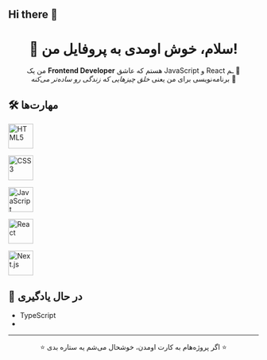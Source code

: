 ## Hi there 👋

<!--
**Mhammad-web-dev/Mhammad-web-dev** is a ✨ _special_ ✨ repository because its `README.md` (this file) appears on your GitHub profile.

Here are some ideas to get you started:<!-- پروفایل README زیبا برای GitHub -->

<h1 align="center">👋 سلام، خوش اومدی به پروفایل من!</h1>

<p align="center">
من یک <b>Frontend Developer</b> هستم که عاشق JavaScript و React ـم 🚀<br/>
برنامه‌نویسی برای من یعنی <i>خلق چیزهایی که زندگی رو ساده‌تر می‌کنه</i> 🌟
</p>



## 🛠️ مهارت‌ها

<p width : "100" style:" display : flex ; flex-deraction:row; >
  <!-- HTML -->
  <img src="https://cdn.jsdelivr.net/gh/devicons/devicon/icons/html5/html5-original.svg" 
       alt="HTML5" width="50" height="50"/>
       
  <!-- CSS -->
  <img src="https://cdn.jsdelivr.net/gh/devicons/devicon/icons/css3/css3-original.svg" 
       alt="CSS3" width="50" height="50"/>
       
  <!-- JavaScript -->
  <img src="https://cdn.jsdelivr.net/gh/devicons/devicon/icons/javascript/javascript-original.svg" 
       alt="JavaScript" width="50" height="50"/>
       
  <!-- React -->
  <img src="https://cdn.jsdelivr.net/gh/devicons/devicon/icons/react/react-original.svg" 
       alt="React" width="50" height="50"/>
       
  <!-- Next.js -->
  <img src="https://cdn.jsdelivr.net/gh/devicons/devicon/icons/nextjs/nextjs-original.svg" 
       alt="Next.js" width="50" height="50"/>
</p>


## 🚀 در حال یادگیری
- TypeScript
- 

---


<p align="center">⭐ اگر پروژه‌هام به کارت اومدن، خوشحال می‌شم یه ستاره بدی ⭐</p>

